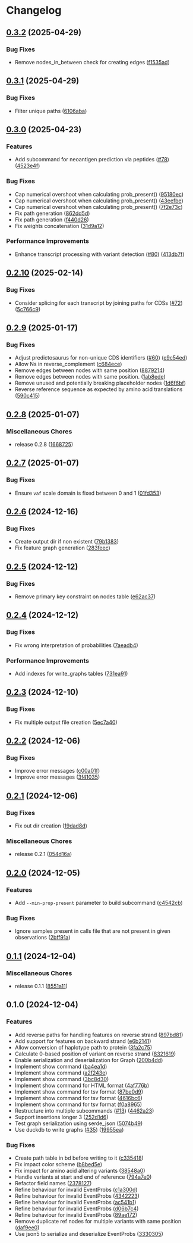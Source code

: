 # Changelog

## [0.3.2](https://github.com/fxwiegand/predictosaurus/compare/v0.3.1...v0.3.2) (2025-04-29)


### Bug Fixes

* Remove nodes_in_between check for creating edges ([f1535ad](https://github.com/fxwiegand/predictosaurus/commit/f1535ad857f65319d63a47ad975c5dad6095d580))

## [0.3.1](https://github.com/fxwiegand/predictosaurus/compare/v0.3.0...v0.3.1) (2025-04-29)


### Bug Fixes

* Filter unique paths ([6106aba](https://github.com/fxwiegand/predictosaurus/commit/6106abaf93b85f60d05af801e868573f28f5af5b))

## [0.3.0](https://github.com/fxwiegand/predictosaurus/compare/v0.2.10...v0.3.0) (2025-04-23)


### Features

* Add subcommand for neoantigen prediction via peptides ([#78](https://github.com/fxwiegand/predictosaurus/issues/78)) ([4523e4f](https://github.com/fxwiegand/predictosaurus/commit/4523e4f0026fb616f3ea51bd37bc311efc02818a))


### Bug Fixes

* Cap numerical overshoot when calculating prob_present() ([95180ec](https://github.com/fxwiegand/predictosaurus/commit/95180ecabe51fa4e935d09cb2fec1c92f8d796b7))
* Cap numerical overshoot when calculating prob_present() ([43eefbe](https://github.com/fxwiegand/predictosaurus/commit/43eefbed4014892cad7e3bb69defde516499c815))
* Cap numerical overshoot when calculating prob_present() ([7f2e73c](https://github.com/fxwiegand/predictosaurus/commit/7f2e73c85c8653af2f19a592fd1cf1dc839e8f2f))
* Fix path generation ([862dd5d](https://github.com/fxwiegand/predictosaurus/commit/862dd5dd453185e561bcf7c964e334dadba58ac6))
* Fix path generation ([f440d26](https://github.com/fxwiegand/predictosaurus/commit/f440d262413ffea7022e2ab7c570842986674207))
* Fix weights concatenation ([31d9a12](https://github.com/fxwiegand/predictosaurus/commit/31d9a12fe03d7fd300295b229f502711027fde34))


### Performance Improvements

* Enhance transcript processing with variant detection ([#80](https://github.com/fxwiegand/predictosaurus/issues/80)) ([413db7f](https://github.com/fxwiegand/predictosaurus/commit/413db7f8697b161da019cdfdeae7f6b80525952f))

## [0.2.10](https://github.com/fxwiegand/predictosaurus/compare/v0.2.9...v0.2.10) (2025-02-14)


### Bug Fixes

* Consider splicing for each transcript by joining paths for CDSs ([#72](https://github.com/fxwiegand/predictosaurus/issues/72)) ([5c766c9](https://github.com/fxwiegand/predictosaurus/commit/5c766c9b1c8b0466da46961dad82d4efd5cc5ac2))

## [0.2.9](https://github.com/fxwiegand/predictosaurus/compare/v0.2.8...v0.2.9) (2025-01-17)


### Bug Fixes

* Adjust predictosaurus for non-unique CDS identifiers ([#60](https://github.com/fxwiegand/predictosaurus/issues/60)) ([e9c54ed](https://github.com/fxwiegand/predictosaurus/commit/e9c54ed58b4d33dd978b5d6ea50d8670da441bed))
* Allow  Ns in reverse_complement ([c684ece](https://github.com/fxwiegand/predictosaurus/commit/c684ece0c47cec7ff0a3f7435c73611bf1ee00e6))
* Remove edges between nodes with same position ([8879214](https://github.com/fxwiegand/predictosaurus/commit/8879214419cbb4299da7042e0593228e8b38853e))
* Remove edges between nodes with same position. ([1ab8ede](https://github.com/fxwiegand/predictosaurus/commit/1ab8edecb05bfb90f035ab5d6ac6392bc9b9acb8))
* Remove unused and potentially breaking placeholder nodes ([1d6f6bf](https://github.com/fxwiegand/predictosaurus/commit/1d6f6bf9377086b180cd4d6cf5f22789c7b6d468))
* Reverse reference sequence as expected by amino acid translations ([590c415](https://github.com/fxwiegand/predictosaurus/commit/590c4159498b6276f801af2e42159601faee2bde))

## [0.2.8](https://github.com/fxwiegand/predictosaurus/compare/v0.2.7...v0.2.8) (2025-01-07)


### Miscellaneous Chores

* release 0.2.8 ([1668725](https://github.com/fxwiegand/predictosaurus/commit/1668725766ee90157cb67c3d4c1a30980d0c66bb))

## [0.2.7](https://github.com/fxwiegand/predictosaurus/compare/v0.2.6...v0.2.7) (2025-01-07)


### Bug Fixes

* Ensure `vaf` scale domain is fixed between 0 and 1 ([01fd353](https://github.com/fxwiegand/predictosaurus/commit/01fd353a2a86064a9c5d939b1ea2c979e36a1d2a))

## [0.2.6](https://github.com/fxwiegand/predictosaurus/compare/v0.2.5...v0.2.6) (2024-12-16)


### Bug Fixes

* Create output dir if non existent ([79b1383](https://github.com/fxwiegand/predictosaurus/commit/79b1383075071d506bbfbeff13e2622a5295dd54))
* Fix feature graph generation ([283feec](https://github.com/fxwiegand/predictosaurus/commit/283feec842e031a288dacbdbd1e28fd0a4ebfb5d))

## [0.2.5](https://github.com/fxwiegand/predictosaurus/compare/v0.2.4...v0.2.5) (2024-12-12)


### Bug Fixes

* Remove primary key constraint on nodes table ([e62ac37](https://github.com/fxwiegand/predictosaurus/commit/e62ac3759bfbc9ae410b6101b82f53485d28be1b))

## [0.2.4](https://github.com/fxwiegand/predictosaurus/compare/v0.2.3...v0.2.4) (2024-12-12)


### Bug Fixes

* Fix wrong interpretation of probabilities ([7aeadb4](https://github.com/fxwiegand/predictosaurus/commit/7aeadb4a81462c6b1afd8ec8fba5506d39ac8f23))


### Performance Improvements

* Add indexes for write_graphs tables ([731ea91](https://github.com/fxwiegand/predictosaurus/commit/731ea91120e6ea8aee835aa0a01e02207c566cbf))

## [0.2.3](https://github.com/fxwiegand/predictosaurus/compare/v0.2.2...v0.2.3) (2024-12-10)


### Bug Fixes

* Fix multiple output file creation ([5ec7a40](https://github.com/fxwiegand/predictosaurus/commit/5ec7a40d6faef16745523d309927aa2f374c29e7))

## [0.2.2](https://github.com/fxwiegand/predictosaurus/compare/v0.2.1...v0.2.2) (2024-12-06)


### Bug Fixes

* Improve error messages ([c00a01f](https://github.com/fxwiegand/predictosaurus/commit/c00a01f64d205d53c8837b8381da758c8552199b))
* Improve error messages ([3f41035](https://github.com/fxwiegand/predictosaurus/commit/3f41035a54c39d093eea1c6ee52f2362ec8006df))

## [0.2.1](https://github.com/fxwiegand/predictosaurus/compare/v0.2.0...v0.2.1) (2024-12-06)


### Bug Fixes

* Fix out dir creation ([19dad8d](https://github.com/fxwiegand/predictosaurus/commit/19dad8dfec95fc7d742f645551a4b4c9860b60a3))


### Miscellaneous Chores

* release 0.2.1 ([054d16a](https://github.com/fxwiegand/predictosaurus/commit/054d16af036fb56ec93bb016ca99cc8cc84126fb))

## [0.2.0](https://github.com/fxwiegand/predictosaurus/compare/v0.1.1...v0.2.0) (2024-12-05)


### Features

* Add `--min-prop-present` parameter to build subcommand ([c4542cb](https://github.com/fxwiegand/predictosaurus/commit/c4542cb108d81db203ef1fbb0ab2f55b452ec97f))


### Bug Fixes

* Ignore samples present in calls file that are not present in given observations ([2bff91a](https://github.com/fxwiegand/predictosaurus/commit/2bff91a88314031c99d811b46e87d429da52702f))

## [0.1.1](https://github.com/fxwiegand/predictosaurus/compare/v0.1.0...v0.1.1) (2024-12-04)


### Miscellaneous Chores

* release 0.1.1 ([8551a11](https://github.com/fxwiegand/predictosaurus/commit/8551a110d543be8b84acdfe0f0e0e2692f17ec15))

## 0.1.0 (2024-12-04)


### Features

* Add reverse paths for handling features on reverse strand ([897bd81](https://github.com/fxwiegand/predictosaurus/commit/897bd81193fd062b7adae954e373660ecb511607))
* Add support for features on backward strand ([e6b2141](https://github.com/fxwiegand/predictosaurus/commit/e6b21411d3fdce1b54a36f115e8cb76d099ea030))
* Allow conversion of haplotype path to protein ([3fa2c75](https://github.com/fxwiegand/predictosaurus/commit/3fa2c7598268cf7f197aa8943f25b992fb80780e))
* Calculate 0-based position of variant on reverse strand ([8321619](https://github.com/fxwiegand/predictosaurus/commit/8321619843be637c57aad43d671701a93d85b971))
* Enable serialization and deserialization for Graph ([200b4dd](https://github.com/fxwiegand/predictosaurus/commit/200b4dd8cba77efcd3aef66c0151d0bc845c7488))
* Implement show command ([ba4ea1d](https://github.com/fxwiegand/predictosaurus/commit/ba4ea1d1776fdab0d180a9cb96d5b1c62fca9122))
* Implement show command ([a2f243e](https://github.com/fxwiegand/predictosaurus/commit/a2f243ecca5cafd9f65724e103acece84b4bfac8))
* Implement show command ([3bc8d30](https://github.com/fxwiegand/predictosaurus/commit/3bc8d3080dae4e5106a9b7113e08fa92c514def3))
* Implement show command for HTML format ([4af776b](https://github.com/fxwiegand/predictosaurus/commit/4af776b69a00b41a73ec8d8e874195d61be291cd))
* Implement show command for tsv format ([87be0d9](https://github.com/fxwiegand/predictosaurus/commit/87be0d984711520da761e534b540fca3f7a3b8f6))
* Implement show command for tsv format ([4616bc6](https://github.com/fxwiegand/predictosaurus/commit/4616bc6b70c4df1916f8ff68301fe5f2756ee249))
* Implement show command for tsv format ([f0a8965](https://github.com/fxwiegand/predictosaurus/commit/f0a89655851eaf15628d247d6a5857c825e4f87a))
* Restructure into multiple subcommands ([#13](https://github.com/fxwiegand/predictosaurus/issues/13)) ([4462a23](https://github.com/fxwiegand/predictosaurus/commit/4462a233f037cdccc87ec5acfc40af5f0f69d458))
* Support insertions longer 3 ([252d1d6](https://github.com/fxwiegand/predictosaurus/commit/252d1d64577ab4046b0edc4a2795ba3e2d970932))
* Test graph serialization using serde_json ([5074b49](https://github.com/fxwiegand/predictosaurus/commit/5074b49001a8228c67a3c645ae73469812823cec))
* Use duckdb to write graphs ([#35](https://github.com/fxwiegand/predictosaurus/issues/35)) ([19955ea](https://github.com/fxwiegand/predictosaurus/commit/19955eadaac9d3c0f9dadb7480e8265dca71a285))


### Bug Fixes

* Create path table in bd before writing to it ([c335418](https://github.com/fxwiegand/predictosaurus/commit/c3354189f046ce9a24cd78baa5b5349435a790fe))
* Fix impact color scheme ([b8bed5e](https://github.com/fxwiegand/predictosaurus/commit/b8bed5e733d49863efead1100ad1bb18c15755b9))
* Fix impact for amino acid altering variants ([38548a0](https://github.com/fxwiegand/predictosaurus/commit/38548a0e35ecfa95db48069a0c36012b61365abb))
* Handle variants at start and end of reference ([794a7e0](https://github.com/fxwiegand/predictosaurus/commit/794a7e081eb1775cb1b9c83639c080980efda6b3))
* Refactor field names ([2378127](https://github.com/fxwiegand/predictosaurus/commit/2378127b45be953b96f2f61aef799bf6a8e2f6fa))
* Refine behaviour for invalid EventProbs ([c1a300d](https://github.com/fxwiegand/predictosaurus/commit/c1a300d7ba7f4462e2774a869e31befd0d945c3b))
* Refine behaviour for invalid EventProbs ([4342223](https://github.com/fxwiegand/predictosaurus/commit/4342223da59defd6eb39c76fce4225765dc3efa9))
* Refine behaviour for invalid EventProbs ([ac541b1](https://github.com/fxwiegand/predictosaurus/commit/ac541b1382f5304913c8aae762e663a96e63151d))
* Refine behaviour for invalid EventProbs ([d06b7c4](https://github.com/fxwiegand/predictosaurus/commit/d06b7c45849c604f7dbb9704ddc89290b9c08620))
* Refine behaviour for invalid EventProbs ([89ae172](https://github.com/fxwiegand/predictosaurus/commit/89ae172f7948ff94469d9a0f7dac4b6615690f72))
* Remove duplicate ref nodes for multiple variants with same position ([daf9ee0](https://github.com/fxwiegand/predictosaurus/commit/daf9ee0718050cd4cf9782471f82fa036fd05408))
* Use json5 to serialize and deserialize EventProbs ([3330305](https://github.com/fxwiegand/predictosaurus/commit/333030533326cb24acaec31ff776014a60b7cbc9))
